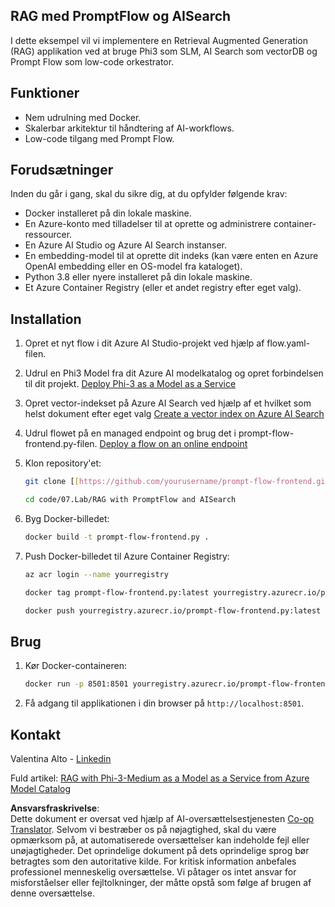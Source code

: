 <!--
CO_OP_TRANSLATOR_METADATA:
{
  "original_hash": "8ec74e4a49934dad78bc52dcb898359c",
  "translation_date": "2025-05-09T05:13:00+00:00",
  "source_file": "code/07.Lab/RAG_with_PromptFlow_and_AISearch/README.md",
  "language_code": "da"
}
-->
## RAG med PromptFlow og AISearch

I dette eksempel vil vi implementere en Retrieval Augmented Generation (RAG) applikation ved at bruge Phi3 som SLM, AI Search som vectorDB og Prompt Flow som low-code orkestrator.

## Funktioner

- Nem udrulning med Docker.
- Skalerbar arkitektur til håndtering af AI-workflows.
- Low-code tilgang med Prompt Flow.

## Forudsætninger

Inden du går i gang, skal du sikre dig, at du opfylder følgende krav:

- Docker installeret på din lokale maskine.
- En Azure-konto med tilladelser til at oprette og administrere container-ressourcer.
- En Azure AI Studio og Azure AI Search instanser.
- En embedding-model til at oprette dit indeks (kan være enten en Azure OpenAI embedding eller en OS-model fra kataloget).
- Python 3.8 eller nyere installeret på din lokale maskine.
- Et Azure Container Registry (eller et andet registry efter eget valg).

## Installation

1. Opret et nyt flow i dit Azure AI Studio-projekt ved hjælp af flow.yaml-filen.
2. Udrul en Phi3 Model fra dit Azure AI modelkatalog og opret forbindelsen til dit projekt. [Deploy Phi-3 as a Model as a Service](https://learn.microsoft.com/azure/machine-learning/how-to-deploy-models-phi-3?view=azureml-api-2&tabs=phi-3-mini)
3. Opret vector-indekset på Azure AI Search ved hjælp af et hvilket som helst dokument efter eget valg [Create a vector index on Azure AI Search](https://learn.microsoft.com/azure/search/search-how-to-create-search-index?tabs=portal)
4. Udrul flowet på en managed endpoint og brug det i prompt-flow-frontend.py-filen. [Deploy a flow on an online endpoint](https://learn.microsoft.com/azure/ai-studio/how-to/flow-deploy)
5. Klon repository'et:

    ```sh
    git clone [[https://github.com/yourusername/prompt-flow-frontend.git](https://github.com/microsoft/Phi-3CookBook.git)](https://github.com/microsoft/Phi-3CookBook.git)
    
    cd code/07.Lab/RAG with PromptFlow and AISearch
    ```

6. Byg Docker-billedet:

    ```sh
    docker build -t prompt-flow-frontend.py .
    ```

7. Push Docker-billedet til Azure Container Registry:

    ```sh
    az acr login --name yourregistry
    
    docker tag prompt-flow-frontend.py:latest yourregistry.azurecr.io/prompt-flow-frontend.py:latest
    
    docker push yourregistry.azurecr.io/prompt-flow-frontend.py:latest
    ```

## Brug

1. Kør Docker-containeren:

    ```sh
    docker run -p 8501:8501 yourregistry.azurecr.io/prompt-flow-frontend.py:latest
    ```

2. Få adgang til applikationen i din browser på `http://localhost:8501`.

## Kontakt

Valentina Alto - [Linkedin](https://www.linkedin.com/in/valentina-alto-6a0590148/)

Fuld artikel: [RAG with Phi-3-Medium as a Model as a Service from Azure Model Catalog](https://medium.com/@valentinaalto/rag-with-phi-3-medium-as-a-model-as-a-service-from-azure-model-catalog-62e1411948f3)

**Ansvarsfraskrivelse**:  
Dette dokument er oversat ved hjælp af AI-oversættelsestjenesten [Co-op Translator](https://github.com/Azure/co-op-translator). Selvom vi bestræber os på nøjagtighed, skal du være opmærksom på, at automatiserede oversættelser kan indeholde fejl eller unøjagtigheder. Det oprindelige dokument på dets oprindelige sprog bør betragtes som den autoritative kilde. For kritisk information anbefales professionel menneskelig oversættelse. Vi påtager os intet ansvar for misforståelser eller fejltolkninger, der måtte opstå som følge af brugen af denne oversættelse.